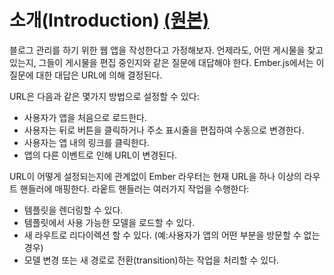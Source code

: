 # 소개(Introduction) [(원본)](https://guides.emberjs.com/v2.11.0/routing/)

블로그 관리를 하기 위한 웹 앱을 작성한다고 가정해보자. 언제라도, 어떤 게시물을 찾고 있는지, 그들이 게시물을 편집 중인지와 같은 질문에 대답해야 한다. Ember.js에서는 이 질문에 대한 대답은 URL에 의해 결정된다.

URL은 다음과 같은 몇가지 방법으로 설정할 수 있다:
* 사용자가 앱을 처음으로 로드한다.
* 사용자는 뒤로 버튼을 클릭하거나 주소 표시줄을 편집하여 수동으로 변경한다.
* 사용자는 앱 내의 링크를 클릭한다.
* 앱의 다른 이벤트로 인해 URL이 변경된다.

URL이 어떻게 설정되는지에 관계없이 Ember 라우터는 현재 URL을 하나 이상의 라우트 핸들러에 매핑한다. 라웉트 핸들러는 여러가지 작업을 수행한다:
* 템플릿을 렌더링할 수 있다.
* 템플릿에서 사용 가능한 모델을 로드할 수 있다.
* 새 라우트로 리다이렉션 할 수 있다. (예:사용자가 앱의 어떤 부분을 방문할 수 없는 경우)
* 모델 변경 또는 새 경로로 전환(transition)하는 작업을 처리할 수 있다.
